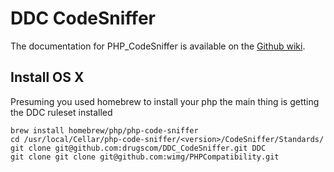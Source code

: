DDC CodeSniffer
=================================

The documentation for PHP\_CodeSniffer is available on the [Github wiki](https://github.com/squizlabs/PHP_CodeSniffer/wiki).

## Install OS X

Presuming you used homebrew to install your php the main thing is
getting the DDC ruleset installed

```
brew install homebrew/php/php-code-sniffer
cd /usr/local/Cellar/php-code-sniffer/<version>/CodeSniffer/Standards/
git clone git@github.com:drugscom/DDC_CodeSniffer.git DDC
git clone git clone git@github.com:wimg/PHPCompatibility.git
```

